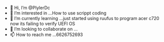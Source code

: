 - 👋 Hi, I’m @PlylerDc
- 👀 I’m interested in ...How to use scrippt coding
- 🌱 I’m currently learning ...just started using ruufus to program acer c720 now its failing to verify UEFI OS
- 💞️ I’m looking to collaborate on ...
- 📫 How to reach me ...6626752693

<!---
PlylerDc/PlylerDc is a ✨ special ✨ repository because its `README.md` (this file) appears on your GitHub profile.
You can click the Preview link to take a look at your changes.
--->

